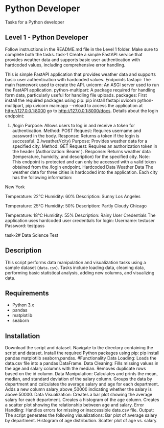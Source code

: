 # Python Developer
Tasks for a Python developer

## Level 1 - Python Developer
Follow instructions in the README.md file in the Level 1 folder.
Make sure to complete both the tasks.
task-1 Create a simple FastAPI service that provides weather data and 
supports basic user authentication with hardcoded values, 
including comprehensive error handling.

This is simple FastAPI application that provides weather data and supports basic user authentication with hardcoded values.
Endpoints
fastapi: The main framework used to create the API.
uvicorn: An ASGI server used to run the FastAPI application.
python-multipart: A package required for handling form data, particularly useful for handling file uploads.
packages:
First install the required packages using pip:
pip install fastapi uvicorn python-multipart,
pip uvicorn main:app --reload
to access the application at http://127.0.0.1:8000
go to http://127.0.0.1:8000/docs.
Details about the login endpoint:
1. /login
Purpose: Allows users to log in and receive a token for authentication.
Method: POST
Request: Requires username and password in the body.
Response: Returns a token if the login is successful.
2./weather/{city}
Purpose: Provides weather data for a specified city.
Method: GET
Request: Requires an authorization token in the header (Authorization: Bearer <token>).
Response: Returns weather data (temperature, humidity, and description) for the specified city.
Note: This endpoint is protected and can only be accessed with a valid token obtained from the /login endpoint.
Hardcoded Data
Weather Data
The weather data for three cities is hardcoded into the application. Each city has the following information:

New York

Temperature: 22°C
Humidity: 60%
Description: Sunny
Los Angeles

Temperature: 25°C
Humidity: 50%
Description: Partly Cloudy
Chicago

Temperature: 18°C
Humidity: 55%
Description: Rainy
User Credentials
The application uses hardcoded user credentials for login:
Username: testuser
Password: testpass

task-2# Data Science Test

## Description

This script performs data manipulation and visualization tasks using a sample dataset (`data.csv`). Tasks include loading data, cleaning data, performing basic statistical analysis, adding new columns, and visualizing data.

## Requirements

- Python 3.x
- pandas
- matplotlib
- seaborn

## Installation
Download the script and dataset.
Navigate to the directory containing the script and dataset.
Install the required Python packages using pip:
pip install pandas matplotlib seaborn,pandas.
#Functionality
Data Loading:
Loads the data.csv file into a pandas DataFrame.
Data Cleaning:
Fills missing values in the age and salary columns with the median.
Removes duplicate rows based on the id column.
Data Manipulation:
Calculates and prints the mean, median, and standard deviation of the salary column.
Groups the data by department and calculates the average salary and age for each department.
Adds a new column salary_above_50000 indicating whether the salary is above 50000.
Data Visualization:
Creates a bar plot showing the average salary for each department.
Creates a histogram of the age column.
Creates a scatter plot showing the relationship between age and salary.
Error Handling:
Handles errors for missing or inaccessible data.csv file.
Output:
The script generates the following visualizations:
Bar plot of average salary by department.
Histogram of age distribution.
Scatter plot of age vs. salary.

